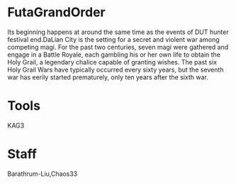 # FutaGrandOrder
Its beginning happens at around the same time as the events of DUT hunter festival end.DaLian City is the setting for a secret and violent war among competing magi. For the past two centuries, seven magi were gathered and engage in a Battle Royale, each gambling his or her own life to obtain the Holy Grail, a legendary chalice capable of granting wishes. The past six Holy Grail Wars have typically occurred every sixty years, but the seventh war has eerily started prematurely, only ten years after the sixth war.

# Tools
KAG3

# Staff
Barathrum-Liu,Chaos33
